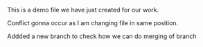 This is a demo file we have just created for our work.

Conflict gonna occur as I am changing file in same position.

Addded a new branch to check how we can do merging of branch
